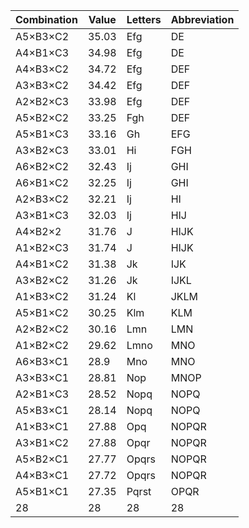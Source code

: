 |Combination|Value|Letters|Abbreviation|
|---|---|---|---|
|A5×B3×C2|35.03|Efg|DE|
|A4×B1×C3|34.98|Efg|DE|
|A4×B3×C2|34.72|Efg|DEF|
|A3×B3×C2|34.42|Efg|DEF|
|A2×B2×C3|33.98|Efg|DEF|
|A5×B2×C2|33.25|Fgh|DEF|
|A5×B1×C3|33.16|Gh|EFG|
|A3×B2×C3|33.01|Hi|FGH|
|A6×B2×C2|32.43|Ij|GHI|
|A6×B1×C2|32.25|Ij|GHI|
|A2×B3×C2|32.21|Ij|HI|
|A3×B1×C3|32.03|Ij|HIJ|
|A4×B2×2|31.76|J|HIJK|
|A1×B2×C3|31.74|J|HIJK|
|A4×B1×C2|31.38|Jk|IJK|
|A3×B2×C2|31.26|Jk|IJKL|
|A1×B3×C2|31.24|Kl|JKLM|
|A5×B1×C2|30.25|Klm|KLM|
|A2×B2×C2|30.16|Lmn|LMN|
|A1×B2×C2|29.62|Lmno|MNO|
|A6×B3×C1|28.9|Mno|MNO|
|A3×B3×C1|28.81|Nop|MNOP|
|A2×B1×C3|28.52|Nopq|NOPQ|
|A5×B3×C1|28.14|Nopq|NOPQ|
|A1×B3×C1|27.88|Opq|NOPQR|
|A3×B1×C2|27.88|Opqr|NOPQR|
|A5×B2×C1|27.77|Opqrs|NOPQR|
|A4×B3×C1|27.72|Opqrs|NOPQR|
|A5×B1×C1|27.35|Pqrst|OPQR|
|28|28|28|28|